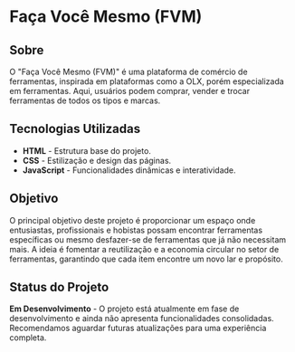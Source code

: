 # Faça Você Mesmo (FVM)

## Sobre

O "Faça Você Mesmo (FVM)" é uma plataforma de comércio de ferramentas, inspirada em plataformas como a OLX, porém especializada em ferramentas. Aqui, usuários podem comprar, vender e trocar ferramentas de todos os tipos e marcas.

## Tecnologias Utilizadas

-   **HTML** - Estrutura base do projeto.
-   **CSS** - Estilização e design das páginas.
-   **JavaScript** - Funcionalidades dinâmicas e interatividade.

## Objetivo

O principal objetivo deste projeto é proporcionar um espaço onde entusiastas, profissionais e hobistas possam encontrar ferramentas específicas ou mesmo desfazer-se de ferramentas que já não necessitam mais. A ideia é fomentar a reutilização e a economia circular no setor de ferramentas, garantindo que cada item encontre um novo lar e propósito.

## Status do Projeto

**Em Desenvolvimento** -
O projeto está atualmente em fase de desenvolvimento e ainda não apresenta funcionalidades consolidadas. Recomendamos aguardar futuras atualizações para uma experiência completa.
